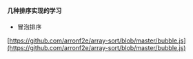 #### 几种排序实现的学习

- 冒泡排序 

[https://github.com/arronf2e/array-sort/blob/master/bubble.js](https://github.com/arronf2e/array-sort/blob/master/bubble.js)